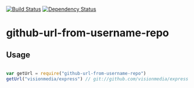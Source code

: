 [![Build Status](https://travis-ci.org/robertkowalski/github-url-from-username-repo.png?branch=master)](https://travis-ci.org/robertkowalski/github-url-from-username-repo)
[![Dependency Status](https://gemnasium.com/robertkowalski/github-url-from-username-repo.png)](https://gemnasium.com/robertkowalski/github-url-from-username-repo)


# github-url-from-username-repo

## Usage

```javascript

var getUrl = require("github-url-from-username-repo")
getUrl("visionmedia/express") // git://github.com/visionmedia/express

```